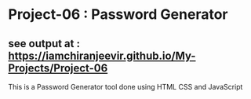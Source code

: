 # Project-06 : Password Generator
see output at : https://iamchiranjeevir.github.io/My-Projects/Project-06
-
This is a Password Generator tool done using HTML CSS and JavaScript
